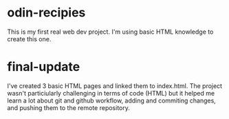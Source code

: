 # odin-recipies
This is my first real web dev project. I'm using basic HTML knowledge to create this one.
# final-update
I've created 3 basic HTML pages and linked them to index.html. The project wasn't particiularly challenging in terms of code (HTML) but it helped me learn a lot about git and github workflow, adding and commiting changes, and pushing them to the remote repository. 